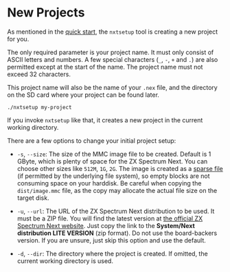 # New Projects

As mentioned in the [quick start](start.md), the `nxtsetup` tool is creating a new project for you.

The only required parameter is your project name. It must only consist of ASCII letters and numbers. A few special characters (`_`, `-`, `+` and `.`) are also permitted except at the start of the name. The project name must not exceed 32 characters.

This project name will also be the name of your `.nex` file, and the directory on the SD card where your project can be found later.

```
./nxtsetup my-project
```

If you invoke `nxtsetup` like that, it creates a new project in the current working directory.

There are a few options to change your initial project setup:

* `-s`, `--size`: The size of the MMC image file to be created. Default is 1 GByte, which is plenty of space for the ZX Spectrum Next. You can choose other sizes like `512M`, `1G`, `2G`. The image is created as a [sparse file](https://en.wikipedia.org/wiki/Sparse_file) (if permitted by the underlying file system), so empty blocks are not consuming space on your harddisk. Be careful when copying the `dist/image.mmc` file, as the copy may allocate the actual file size on the target disk.

* `-u`, `--url`: The URL of the ZX Spectrum Next distribution to be used. It must be a ZIP file. You will find the latest version at [the official ZX Spectrum Next website](https://www.specnext.com/latestdistro/). Just copy the link to the **System/Next distribution LITE VERSION** (zip format). Do not use the board-backers version. If you are unsure, just skip this option and use the default.

* `-d`, `--dir`: The directory where the project is created. If omitted, the current working directory is used.

